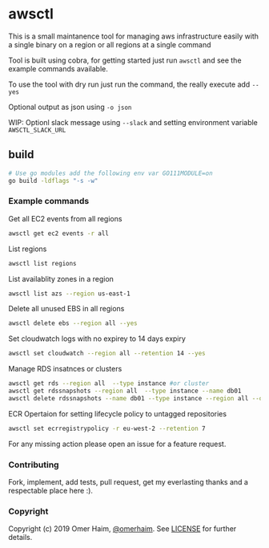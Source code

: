 # awsctl

This is a small maintanence tool for managing aws infrastructure easily with a single binary on a region or all regions at a single command

Tool is built using cobra, for getting started just run `awsctl` and see the example commands available.

To use the tool with dry run just run the command, the really execute add `--yes`

Optional output as json using `-o json`

WIP: Optionl slack message using `--slack` and setting environment variable `AWSCTL_SLACK_URL`

## build

```bash
# Use go modules add the following env var GO111MODULE=on
go build -ldflags "-s -w"
```

### Example commands

Get all EC2 events from all regions

```bash
awsctl get ec2 events -r all
```

List regions

```bash
awsctl list regions
```

List availablity zones in a region

```bash
awsctl list azs --region us-east-1
```

Delete all unused EBS in all regions

```bash
awsctl delete ebs --region all --yes
```

Set cloudwatch logs with no expirey to 14 days expiry

```bash
awsctl set cloudwatch --region all --retention 14 --yes
```

Manage RDS insatnces or clusters

```bash
awsctl get rds --region all  --type instance #or cluster
awsctl get rdssnapshots --region all  --type instance --name db01
awsctl delete rdssnapshots --name db01 --type instance --region all --older 14 --yes
```

ECR Opertaion for setting lifecycle policy to untagged repositories

```bash
awsctl set ecrregistrypolicy -r eu-west-2 --retention 7
```

For any missing action please open an issue for a feature request.

### Contributing

Fork, implement, add tests, pull request, get my everlasting thanks and a respectable place here :).

### Copyright

Copyright (c) 2019 Omer Haim, [@omerhaim](http://twitter.com/omerhaim).
See [LICENSE](LICENSE) for further details.
